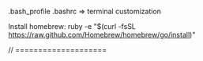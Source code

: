 .bash_profile
.bashrc => terminal customization

Install homebrew:
ruby -e "$(curl -fsSL https://raw.github.com/Homebrew/homebrew/go/install)"

// ====================
